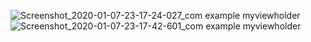 ![Screenshot_2020-01-07-23-17-24-027_com example myviewholder](https://user-images.githubusercontent.com/44023418/72032672-b5997a00-32c2-11ea-8dd3-78d6251e1616.jpg)
![Screenshot_2020-01-07-23-17-42-601_com example myviewholder](https://user-images.githubusercontent.com/44023418/72032674-b5997a00-32c2-11ea-9303-f082d9b933a3.jpg)
